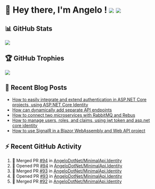 # 👋 Hey there, I'm Angelo ! ![](https://img.shields.io/badge/Intel-Core_i5_12th-0071C5?style=for-the-badge&logo=intel&logoColor=white) <a href="https://www.buymeacoffee.com/angelodotnet" target="_blank"><img src="https://img.shields.io/badge/Buy%20Me%20A%20Coffee-FFDD00.svg?style=for-the-badge&logo=Buy-Me-A-Coffee&logoColor=black"></a>

## 📊 GitHub Stats
![](https://github-readme-stats.vercel.app/api?username=angelodotnet&theme=dracula&show_icons=true&hide_border=true&count_private=true)

## 🏆 GitHub Trophies
<img src="https://github-profile-trophy.vercel.app/?username=AngeloDotNet&no-frame=false&no-bg=false&margin-w=4&row=1" />

## 📝 Recent Blog Posts  
<!-- BLOG-POST-LIST:START -->
- [How to easily integrate and extend authentication in ASP.NET Core projects, using ASP.NET Core Identity](https://dev.to/angelodotnet/how-to-easily-integrate-and-extend-authentication-in-aspnet-core-projects-using-aspnet-core-130p)
- [How can dynamically add separate API endpoints](https://dev.to/angelodotnet/how-can-dynamically-add-separate-api-endpoints-4h56)
- [How to connect two microservices with RabbitMQ and Rebus](https://dev.to/angelodotnet/how-to-connect-two-microservices-with-rabbitmq-and-rebus-278)
- [How to manage users, roles, and claims, using jwt token and asp.net core identity](https://dev.to/angelodotnet/how-to-manage-roles-permissions-and-more-using-jwt-token-and-aspnet-core-identity-11k0)
- [How to use SignalR in a Blazor WebAssembly and Web API project](https://dev.to/angelodotnet/how-to-use-signalr-in-a-blazor-webassembly-and-web-api-project-27cp)
<!-- BLOG-POST-LIST:END -->

## ⚡ Recent GitHub Activity
<!--START_SECTION:activity-->
1. 🎉 Merged PR [#94](https://github.com/AngeloDotNet/MinimalApi.Identity/pull/94) in [AngeloDotNet/MinimalApi.Identity](https://github.com/AngeloDotNet/MinimalApi.Identity)
2. 💪 Opened PR [#94](https://github.com/AngeloDotNet/MinimalApi.Identity/pull/94) in [AngeloDotNet/MinimalApi.Identity](https://github.com/AngeloDotNet/MinimalApi.Identity)
3. 🎉 Merged PR [#93](https://github.com/AngeloDotNet/MinimalApi.Identity/pull/93) in [AngeloDotNet/MinimalApi.Identity](https://github.com/AngeloDotNet/MinimalApi.Identity)
4. 💪 Opened PR [#93](https://github.com/AngeloDotNet/MinimalApi.Identity/pull/93) in [AngeloDotNet/MinimalApi.Identity](https://github.com/AngeloDotNet/MinimalApi.Identity)
5. 🎉 Merged PR [#92](https://github.com/AngeloDotNet/MinimalApi.Identity/pull/92) in [AngeloDotNet/MinimalApi.Identity](https://github.com/AngeloDotNet/MinimalApi.Identity)
<!--END_SECTION:activity-->
